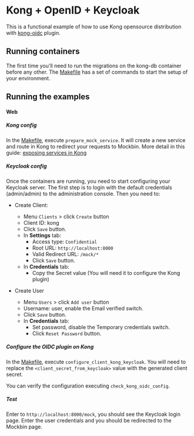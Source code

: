 # Kong + OpenID + Keycloak

This is a functional example of how to use Kong opensource distribution with 
[kong-oidc](https://github.com/nokia/kong-oidc) plugin.

## Running containers
The first time you'll need to run the migrations on the kong-db container before any other. The
[Makefile](Makefile) has a set of commands to start the setup of your environment.

## Running the examples
#### Web
##### Kong config
In the [Makefile](Makefile), execute `prepare_mock_service`. It will create a new service and route in Kong to 
redirect your requests to Mockbin. More detail in this guide: 
[exposing services in Kong](https://docs.konghq.com/getting-started-guide/2.1.x/expose-services/)

##### Keycloak config
Once the containers are running, you need to start configuring your Keycloak server. The first step is to login
with the default credentials (admin/admin) to the administration console. Then you need to:
- Create Client:
    - Menu `Clients` > click `Create` button
    - Client ID: kong
    - Click `Save` button.
    - In **Settings** tab:
        - Access type: `Confidential`
        - Root URL: `http://localhost:8000`
        - Valid Redirect URL: `/mock/*`
        - Click `Save` button.
    - In **Credentials** tab:
        - Copy the Secret value (You will need it to configure the Kong plugin)

- Create User
    - Menu `Users` > click `Add user` button
    - Username: user, enable the Email verified switch.
    - Click `Save` button.
    - In **Credentials** tab:
        - Set password, disable the Temporary credentials switch.
        - Click `Reset Password` button.

##### Configure the OIDC plugin on Kong
In the [Makefile](Makefile), execute `configure_client_kong_keycloak`. You will need to replace the 
`<client_secret_from_keycloak>` value with the generated client secret.

You can verify the configuration executing `check_kong_oidc_config`.

##### Test
Enter to `http://localhost:8000/mock`, you should see the Keycloak login page. Enter the user credentials and you 
should be redirected to the Mockbin page. 





